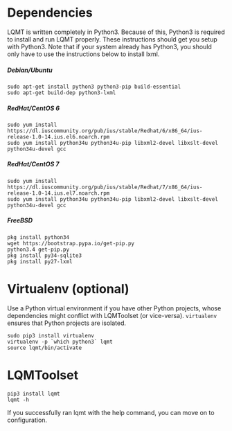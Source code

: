 # Dependencies

LQMT is written completely in Python3. Because of this, Python3 is required to install and run LQMT properly. These instructions should get you setup with Python3. Note that if your system already has Python3, you should only have to use the instructions below to install lxml.

##### Debian/Ubuntu

    sudo apt-get install python3 python3-pip build-essential
    sudo apt-get build-dep python3-lxml

##### RedHat/CentOS 6

    sudo yum install https://dl.iuscommunity.org/pub/ius/stable/Redhat/6/x86_64/ius-release-1.0-14.ius.el6.noarch.rpm
    sudo yum install python34u python34u-pip libxml2-devel libxslt-devel python34u-devel gcc

##### RedHat/CentOS 7

    sudo yum install https://dl.iuscommunity.org/pub/ius/stable/Redhat/7/x86_64/ius-release-1.0-14.ius.el7.noarch.rpm
    sudo yum install python34u python34u-pip libxml2-devel libxslt-devel python34u-devel gcc

##### FreeBSD
    pkg install python34
    wget https://bootstrap.pypa.io/get-pip.py
    python3.4 get-pip.py
    pkg install py34-sqlite3
    pkg install py27-lxml

# Virtualenv (optional)

Use a Python virtual environment if you have other Python projects, whose dependencies might conflict with LQMToolset (or vice-versa). `virtualenv` ensures that Python projects are isolated.

    sudo pip3 install virtualenv
    virtualenv -p `which python3` lqmt
    source lqmt/bin/activate

# LQMToolset

    pip3 install lqmt
    lqmt -h

If you successfully ran lqmt with the help command, you can move on to configuration. 
